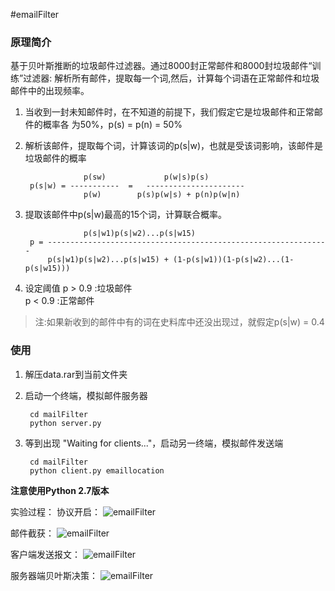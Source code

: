 ﻿#emailFilter

### 原理简介

基于贝叶斯推断的垃圾邮件过滤器。通过8000封正常邮件和8000封垃圾邮件“训练”过滤器:
解析所有邮件，提取每一个词,然后，计算每个词语在正常邮件和垃圾邮件中的出现频率。

1. 当收到一封未知邮件时，在不知道的前提下，我们假定它是垃圾邮件和正常邮件的概率各
   为50%，p(s) = p(n) = 50%

2. 解析该邮件，提取每个词，计算该词的p(s|w)，也就是受该词影响，该邮件是垃圾邮件的概率

					p(sw)             p(w|s)p(s)
		p(s|w) = -----------  =   ----------------------
					p(w)        p(s)p(w|s) + p(n)p(w|n)

3. 提取该邮件中p(s|w)最高的15个词，计算联合概率。

					p(s|w1)p(s|w2)...p(s|w15)
		p = ---------------------------------------------------------------
			p(s|w1)p(s|w2)...p(s|w15) + (1-p(s|w1))(1-p(s|w2)...(1-p(s|w15)))			

4. 设定阈值 p > 0.9 :垃圾邮件  
            p < 0.9 :正常邮件  

> 注:如果新收到的邮件中有的词在史料库中还没出现过，就假定p(s|w) = 0.4

### 使用

1. 解压data.rar到当前文件夹  
2. 启动一个终端，模拟邮件服务器

		cd mailFilter
		python server.py

   	
3. 等到出现 "Waiting for clients..."，启动另一终端，模拟邮件发送端

		cd mailFilter
		python client.py emaillocation
		
**注意使用Python 2.7版本**		

实验过程：
协议开启：
<img src="https://github.com/greeca0204/emailFilter/tree/master/result/1.png" alt="emailFilter" />

邮件截获：
<img src="https://github.com/greeca0204/emailFilter/tree/master/result/2.png" alt="emailFilter" />

客户端发送报文：
<img src="https://github.com/greeca0204/emailFilter/tree/master/result/3.png" alt="emailFilter" />

服务器端贝叶斯决策：
<img src="https://github.com/greeca0204/emailFilter/tree/master/result/4.png" alt="emailFilter" />


